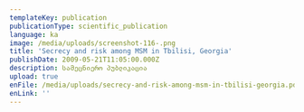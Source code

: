 ```yaml
---
templateKey: publication
publicationType: scientific_publication
language: ka
image: /media/uploads/screenshot-116-.png
title: 'Secrecy and risk among MSM in Tbilisi, Georgia'
publishDate: 2009-05-21T11:05:00.000Z
description: სამეცნიერო პუბლიკაცია
upload: true
enFile: /media/uploads/secrecy-and-risk-among-msm-in-tbilisi-georgia.pdf
enLink: ''
---
```


